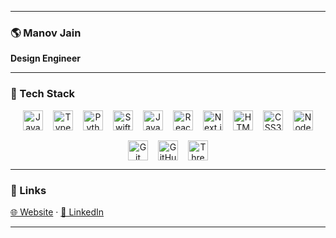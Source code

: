
---

### 🌎 Manov Jain

**Design Engineer**

---

### 🧠 Tech Stack

<div align="center" style="display: flex; flex-wrap: wrap; gap: 16px; justify-content: center;">

  <!-- Languages -->

  <img alt="JavaScript" title="JavaScript" width="32px" src="https://cdn.jsdelivr.net/gh/devicons/devicon/icons/javascript/javascript-original.svg" />
  <img alt="TypeScript" title="TypeScript" width="32px" src="https://cdn.jsdelivr.net/gh/devicons/devicon/icons/typescript/typescript-plain.svg" />
  <img alt="Python" title="Python" width="32px" src="https://cdn.jsdelivr.net/gh/devicons/devicon/icons/python/python-original.svg" />
  <img alt="Swift" title="Swift" width="32px" src="https://cdn.jsdelivr.net/gh/devicons/devicon/icons/swift/swift-original.svg" />
  <img alt="Java" title="Java" width="32px" src="https://cdn.jsdelivr.net/gh/devicons/devicon/icons/java/java-original.svg" />

  <!-- Frontend -->

  <img alt="React" title="React" width="32px" src="https://cdn.jsdelivr.net/gh/devicons/devicon/icons/react/react-original.svg" />
  <img alt="Next.js" title="Next.js" width="32px" src="https://cdn.jsdelivr.net/gh/devicons/devicon/icons/nextjs/nextjs-original.svg" />
  <img alt="HTML5" title="HTML5" width="32px" src="https://cdn.jsdelivr.net/gh/devicons/devicon/icons/html5/html5-plain.svg" />
  <img alt="CSS3" title="CSS3" width="32px" src="https://cdn.jsdelivr.net/gh/devicons/devicon/icons/css3/css3-plain.svg" />

  <!-- Backend / Tools -->

  <img alt="Node.js" title="Node.js" width="32px" src="https://cdn.jsdelivr.net/gh/devicons/devicon/icons/nodejs/nodejs-original.svg" />
  <img alt="Git" title="Git" width="32px" src="https://cdn.jsdelivr.net/gh/devicons/devicon/icons/git/git-original.svg" />
  <img alt="GitHub" title="GitHub" width="32px" src="https://cdn.jsdelivr.net/gh/devicons/devicon/icons/github/github-original.svg" />

  <!-- 3D -->

  <img alt="Three.js" title="Three.js" width="32px" src="https://cdn.jsdelivr.net/gh/devicons/devicon/icons/threejs/threejs-original.svg" />
</div>

---

### 🔗 Links

[🌐 Website](https://manovjain.com) · [💼 LinkedIn](https://www.linkedin.com/in/manov-jain/)

---
